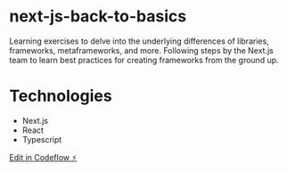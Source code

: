 # next-js-back-to-basics

Learning exercises to delve into the underlying differences of libraries, frameworks, metaframeworks, and more. Following steps by the Next.js team to learn best practices for creating frameworks from the ground up.

# Technologies 
- Next.js
- React
- Typescript

[Edit in Codeflow ⚡️](https://stackblitz.com/~/github.com/acgriswold/next-js-back-to-basics)